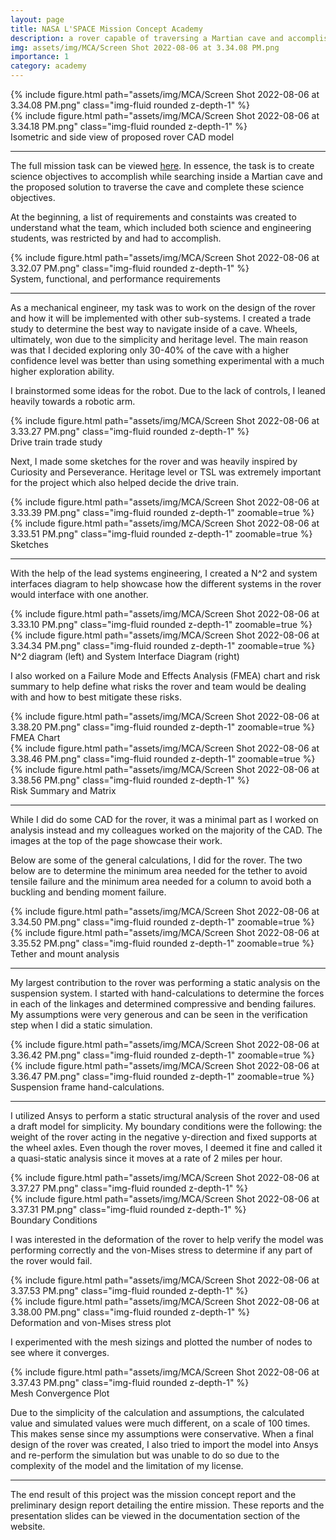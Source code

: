 ```yaml
---
layout: page
title: NASA L'SPACE Mission Concept Academy
description: a rover capable of traversing a Martian cave and accomplishing specific science objectives
img: assets/img/MCA/Screen Shot 2022-08-06 at 3.34.08 PM.png
importance: 1
category: academy
---
```


<div class="row">
    <div class="col-sm mt-3 mt-md-0">
        {% include figure.html path="assets/img/MCA/Screen Shot 2022-08-06 at 3.34.08 PM.png" class="img-fluid rounded z-depth-1" %}
    </div>
    <div class="col-sm mt-3 mt-md-0">
        {% include figure.html path="assets/img/MCA/Screen Shot 2022-08-06 at 3.34.18 PM.png" class="img-fluid rounded z-depth-1" %}
    </div>
</div>
<div class="caption">
    Isometric and side view of proposed rover CAD model
</div>

<hr>

The full mission task can be viewed <a href="https://drive.google.com/file/d/1-ALkocUUJLu3coLEQA0IzYUTy9EY-R1N/view?usp=sharing">here</a>. In essence, the task is to create science objectives to accomplish while searching inside a Martian cave and the proposed solution to traverse the cave and complete these science objectives.

At the beginning, a list of requirements and constaints was created to understand what the team, which included both science and engineering students, was restricted by and had to accomplish.


<div class="row">
    <div class="col-sm mt-3 mt-md-0">
        {% include figure.html path="assets/img/MCA/Screen Shot 2022-08-06 at 3.32.07 PM.png" class="img-fluid rounded z-depth-1" %}
    </div>
</div>
<div class="caption">
    System, functional, and performance requirements
</div>

<hr>

As a mechanical engineer, my task was to work on the design of the rover and how it will be implemented with other sub-systems. I created a trade study to determine the best way to navigate inside of a cave. Wheels, ultimately, won due to the simplicity and heritage level. The main reason was that I decided exploring only 30-40% of the cave with a higher confidence level was better than using something experimental with a much higher exploration ability. 

I brainstormed some ideas for the robot. Due to the lack of controls, I
leaned heavily towards a robotic arm.

<div class="row">
    <div class="col-sm mt-3 mt-md-0">
        {% include figure.html path="assets/img/MCA/Screen Shot 2022-08-06 at 3.33.27 PM.png" class="img-fluid rounded z-depth-1" %}
    </div>
</div>
<div class="caption">
    Drive train trade study
</div>

Next, I made some sketches for the rover and was heavily inspired by Curiosity and Perseverance. Heritage level or TSL was extremely important for the project which also helped decide the drive train. 

<div class="row">
    <div class="col-sm mt-3 mt-md-0">
        {% include figure.html path="assets/img/MCA/Screen Shot 2022-08-06 at 3.33.39 PM.png" class="img-fluid rounded z-depth-1" zoomable=true %}
    </div>
    <div class="col-sm mt-3 mt-md-0">
        {% include figure.html path="assets/img/MCA/Screen Shot 2022-08-06 at 3.33.51 PM.png" class="img-fluid rounded z-depth-1" zoomable=true %}
    </div>
</div>
<div class="caption">
    Sketches
</div>

<hr>

With the help of the lead systems engineering, I created a N^2 and system interfaces diagram to help showcase how the different systems in the rover would interface with one another. 

<div class="row">
    <div class="col-sm mt-3 mt-md-0">
        {% include figure.html path="assets/img/MCA/Screen Shot 2022-08-06 at 3.33.10 PM.png" class="img-fluid rounded z-depth-1" zoomable=true %}
    </div>
    <div class="col-sm mt-3 mt-md-0">
        {% include figure.html path="assets/img/MCA/Screen Shot 2022-08-06 at 3.34.34 PM.png" class="img-fluid rounded z-depth-1" zoomable=true %}
    </div>
</div>
<div class="caption">
    N^2 diagram (left) and System Interface Diagram (right)
</div>

I also worked on a Failure Mode and Effects Analysis (FMEA) chart and risk summary to help define what risks the rover and team would be dealing with and how to best mitigate these risks. 

<div class="row">
    <div class="col-sm mt-3 mt-md-0">
        {% include figure.html path="assets/img/MCA/Screen Shot 2022-08-06 at 3.38.20 PM.png" class="img-fluid rounded z-depth-1" zoomable=true %}
    </div>
</div>
<div class="caption">
    FMEA Chart
</div>

<div class="row">
    <div class="col-sm mt-3 mt-md-0">
        {% include figure.html path="assets/img/MCA/Screen Shot 2022-08-06 at 3.38.46 PM.png" class="img-fluid rounded z-depth-1" zoomable=true %}
    </div>
    <div class="col-sm mt-3 mt-md-0">
        {% include figure.html path="assets/img/MCA/Screen Shot 2022-08-06 at 3.38.56 PM.png" class="img-fluid rounded z-depth-1" %}
    </div>
</div>
<div class="caption">
    Risk Summary and Matrix
</div>

<hr>

While I did do some CAD for the rover, it was a minimal part as I worked on analysis instead and my colleagues worked on the majority of the CAD. The images at the top of the page showcase their work. 

Below are some of the general calculations, I did for the rover. The two below are to determine the minimum area needed for the tether to avoid tensile failure and the minimum area needed for a column to avoid both a buckling and bending moment failure. 

<div class="row">
    <div class="col-sm mt-3 mt-md-0">
        {% include figure.html path="assets/img/MCA/Screen Shot 2022-08-06 at 3.34.50 PM.png" class="img-fluid rounded z-depth-1" zoomable=true %}
    </div>
    <div class="col-sm mt-3 mt-md-0">
        {% include figure.html path="assets/img/MCA/Screen Shot 2022-08-06 at 3.35.52 PM.png" class="img-fluid rounded z-depth-1" zoomable=true %}
    </div>
</div>
<div class="caption">
    Tether and mount analysis
</div>

<hr>

My largest contribution to the rover was performing a static analysis on the suspension system. I started with hand-calculations to determine the forces in each of the linkages and determined compressive and bending failures. My assumptions were very generous and can be seen in the verification step when I did a static simulation. 

<div class="row">
    <div class="col-sm mt-3 mt-md-0">
        {% include figure.html path="assets/img/MCA/Screen Shot 2022-08-06 at 3.36.42 PM.png" class="img-fluid rounded z-depth-1" zoomable=true %}
    </div>
    <div class="col-sm mt-3 mt-md-0">
        {% include figure.html path="assets/img/MCA/Screen Shot 2022-08-06 at 3.36.47 PM.png" class="img-fluid rounded z-depth-1" zoomable=true %}
    </div>
</div>
<div class="caption">
    Suspension frame hand-calculations.
</div>

<hr>

I utilized Ansys to perform a static structural analysis of the rover and used a draft model for simplicity. My boundary conditions were the following: the weight of the rover acting in the negative y-direction and fixed supports at the wheel axles. Even though the rover moves, I deemed it fine and called it a quasi-static analysis since it moves at a rate of 2 miles per hour. 

<div class="row">
    <div class="col-sm mt-3 mt-md-0">
        {% include figure.html path="assets/img/MCA/Screen Shot 2022-08-06 at 3.37.27 PM.png" class="img-fluid rounded z-depth-1" %}
    </div>
    <div class="col-sm mt-3 mt-md-0">
        {% include figure.html path="assets/img/MCA/Screen Shot 2022-08-06 at 3.37.31 PM.png" class="img-fluid rounded z-depth-1" %}
    </div>
</div>
<div class="caption">
    Boundary Conditions
</div>

I was interested in the deformation of the rover to help verify the model was performing correctly and the von-Mises stress to determine if any part of the rover would fail.

<div class="row">
    <div class="col-sm mt-3 mt-md-0">
        {% include figure.html path="assets/img/MCA/Screen Shot 2022-08-06 at 3.37.53 PM.png" class="img-fluid rounded z-depth-1" %}
    </div>
    <div class="col-sm mt-3 mt-md-0">
        {% include figure.html path="assets/img/MCA/Screen Shot 2022-08-06 at 3.38.00 PM.png" class="img-fluid rounded z-depth-1" %}
    </div>
</div>
<div class="caption">
    Deformation and von-Mises stress plot
</div>

I experimented with the mesh sizings and plotted the number of nodes to see where it converges. 

<div class="row">
    <div class="col-sm mt-3 mt-md-0">
        {% include figure.html path="assets/img/MCA/Screen Shot 2022-08-06 at 3.37.43 PM.png" class="img-fluid rounded z-depth-1" %}
    </div>
</div>
<div class="caption">
    Mesh Convergence Plot
</div>

Due to the simplicity of the calculation and assumptions, the calculated value and simulated values were much different, on a scale of 100 times. This makes sense since my assumptions were conservative. When a final design of the rover was created, I also tried to import the model into Ansys and re-perform the simulation but was unable to do so due to the complexity of the model and the limitation of my license. 

<hr>

The end result of this project was the mission concept report and the preliminary design report detailing the entire mission. These reports and the presentation slides can be viewed in the documentation section of the website.